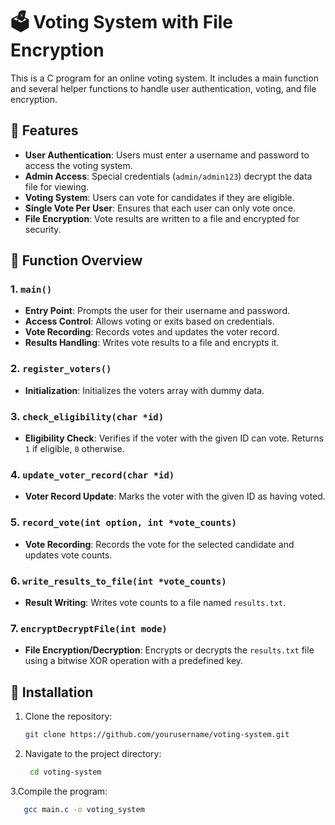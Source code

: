 # 🗳️ Voting System with File Encryption

This is a C program for an online voting system. It includes a main function and several helper functions to handle user authentication, voting, and file encryption.

## 🚀 Features

- **User Authentication**: Users must enter a username and password to access the voting system.
- **Admin Access**: Special credentials (`admin/admin123`) decrypt the data file for viewing.
- **Voting System**: Users can vote for candidates if they are eligible.
- **Single Vote Per User**: Ensures that each user can only vote once.
- **File Encryption**: Vote results are written to a file and encrypted for security.

## 📜 Function Overview

### 1. `main()`

- **Entry Point**: Prompts the user for their username and password.
- **Access Control**: Allows voting or exits based on credentials.
- **Vote Recording**: Records votes and updates the voter record.
- **Results Handling**: Writes vote results to a file and encrypts it.

### 2. `register_voters()`

- **Initialization**: Initializes the voters array with dummy data.

### 3. `check_eligibility(char *id)`

- **Eligibility Check**: Verifies if the voter with the given ID can vote. Returns `1` if eligible, `0` otherwise.

### 4. `update_voter_record(char *id)`

- **Voter Record Update**: Marks the voter with the given ID as having voted.

### 5. `record_vote(int option, int *vote_counts)`

- **Vote Recording**: Records the vote for the selected candidate and updates vote counts.

### 6. `write_results_to_file(int *vote_counts)`

- **Result Writing**: Writes vote counts to a file named `results.txt`.

### 7. `encryptDecryptFile(int mode)`

- **File Encryption/Decryption**: Encrypts or decrypts the `results.txt` file using a bitwise XOR operation with a predefined key.

## 🔧 Installation

1. Clone the repository:
   ```bash
   git clone https://github.com/yourusername/voting-system.git
2. Navigate to the project directory:
   ```bash
    cd voting-system
3.Compile the program:
   ```bash
      gcc main.c -o voting_system
